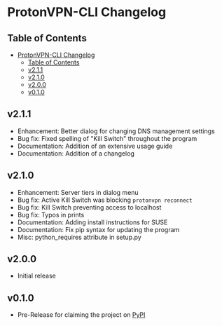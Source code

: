 # ProtonVPN-CLI Changelog

## Table of Contents

- [ProtonVPN-CLI Changelog](#protonvpn-cli-changelog)
  - [Table of Contents](#table-of-contents)
  - [v2.1.1](#v211)
  - [v2.1.0](#v210)
  - [v2.0.0](#v200)
  - [v0.1.0](#v010)

## v2.1.1

- Enhancement: Better dialog for changing DNS management settings
- Bug fix: Fixed spelling of "Kill Switch" throughout the program
- Documentation: Addition of an extensive usage guide
- Documentation: Addition of a changelog

## v2.1.0

- Enhancement: Server tiers in dialog menu
- Bug fix: Active Kill Switch was blocking `protonvpn reconnect`
- Bug fix: Kill Switch preventing access to localhost
- Bug fix: Typos in prints
- Documentation: Adding install instructions for SUSE
- Documentation: Fix pip syntax for updating the program
- Misc: python_requires attribute in setup.py

## v2.0.0

- Initial release

## v0.1.0

- Pre-Release for claiming the project on [PyPI](https://pypi.org)

